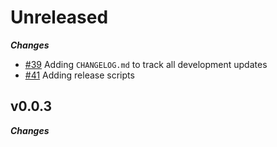 # Unreleased

***Changes***

- [\#39](https://github.com/merlin-network/fury/issues/39) Adding `CHANGELOG.md` to track all development updates
- [\#41](https://github.com/merlin-network/fury/issues/41) Adding release scripts

## v0.0.3

***Changes***
